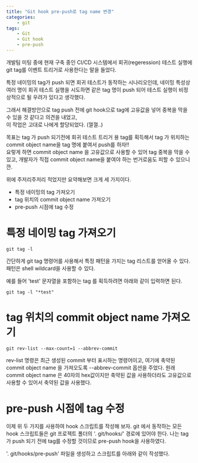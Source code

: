 ```yaml
---
title: "Git hook pre-push로 tag name 변경"
categories:
    - git
tags:
    - Git
    - Git hook
    - pre-push
---
```


개발팀 미팅 중에 현재 구축 중인 CI/CD 시스템에서 회귀(regeression) 테스트 실행에 git tag를 이벤트 트리거로 사용한다는 말을 들었다.  

특정 네이밍의 tag가 push 되면 회귀 테스트가 동작하는 시나리오인데, 네이밍 특성상 여러 명이 회귀 테스트 실행을 시도하면 같은 tag 명이 push 되어 테스트 실행이 비정상적으로 될 우려가 있다고 생각했다.  

그래서 해결방안으로 tag push 전에 git hook으로 tag에 고유값을 넣어 중복을 막을 수 있을 것 같다고 의견을 내었고,  
이 작업은 고대로 나에게 할당되었다. (껄껄..)

목표는 tag 가 push 되기전에 회귀 테스트 트리거 용 tag를 획득해서 tag 가 위치하는 commit object name을 tag 명에 붙여서 push를 하자!!  
요렇게 하면 commit object name 을 고유값으로 사용할 수 있어 tag 중복을 막을 수 있고, 개발자가 직접 commit object name을 붙여야 하는 번거로움도 피할 수 있으니깐.

위에 주저리주저리 적었지만 요약해보면 크게 세 가지이다.
* 특정 네이밍의 tag 가져오기
* tag 위치의 commit object name 가져오기
* pre-push 시점에 tag 수정

# 특정 네이밍 tag 가져오기
```
git tag -l
```

간단하게 git tag 명령어를 사용해서 특정 패턴을 가지는 tag 리스트를 얻어올 수 있다.
패턴은 shell wildcard을 사용할 수 있다.

예를 들어 'test' 문자열을 포함하는 tag 를 획득하려면 아래와 같이 입력하면 된다.
```
git tag -l "*test"
```

# tag 위치의 commit object name 가져오기
```
git rev-list --max-count=1 --abbrev-commit
```

rev-list 명령은 최근 생성된 commit 부터 표시하는 명령어이고,
여기에 축약된 commit object name 을 가져오도록 --abbrev-commit 옵션을 주었다.
원래 commit object name 은 40자의 hex값이지만 축약된 값을 사용하더라도 고유값으로 사용할 수 있어서 축약된 값을 사용했다.

# pre-push 시점에 tag 수정
이제 위 두 가지를 사용하여 hook 스크립트를 작성해 보자.
git 에서 동작하는 모든 hook 스크립트들은 git 프로젝트 폴더의 '. git/hooks/' 경로에 있어야 한다.
나는 tag 가 push 되기 전에 tag를 수정할 것이므로 pre-push hook을 사용하였다.

'. git/hooks/pre-push' 파일을 생성하고 스크립트를 아래와 같이 작성했다.

<script src="https://gist.github.com/gomgomi/2d9029edb31cc1bc5e00db91679fb4a7.js"></script>